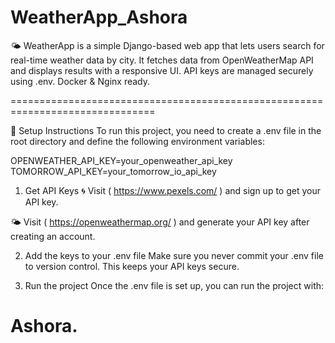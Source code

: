 # WeatherApp_Ashora
🌤️ WeatherApp is a simple Django-based web app that lets users search for real-time weather data by city. It fetches data from OpenWeatherMap API and displays results with a responsive UI. API keys are managed securely using .env. Docker &amp; Nginx ready.

===============================================================================

🔧 Setup Instructions
To run this project, you need to create a .env file in the root directory and define the following environment variables:

OPENWEATHER_API_KEY=your_openweather_api_key
TOMORROW_API_KEY=your_tomorrow_io_api_key
1. Get API Keys
🌀 Visit (  https://www.pexels.com/  ) and sign up to get your API key.

🌤️ Visit (  https://openweathermap.org/ ) and generate your API key after creating an account.

2. Add the keys to your .env file
Make sure you never commit your .env file to version control. This keeps your API keys secure.

3. Run the project
Once the .env file is set up, you can run the project with:


Ashora.
===============================================================================
